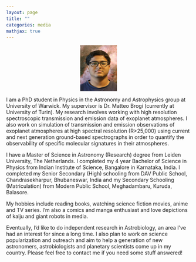 ```yaml
---
layout: page
title: ""
categories: media
mathjax: true
---
```


<img style="display: block; margin: auto;" src="https://raw.githubusercontent.com/dashspandan/dashspandan.github.io/refs/heads/master/dash.jpg" width="100" height="125" />

I am a PhD student in Physics in the Astronomy and Astrophysics group at University of Warwick. My supervisor is Dr. Matteo Brogi (currently at University of Turin). My research involves working with high resolution spectroscopic transmission and emission data of exoplanet atmospheres. I also work on simulation of transmission and emission observations of exoplanet atmospheres at high spectral resolution (R>25,000) using current and next generation ground-based spectrographs in order to quantify the observability of specific molecular signatures in their atmospheres.

I have a Master of Science in Astronomy (Research) degree from Leiden University, The Netherlands. I completed my 4 year Bachelor of Science in Physics from Indian Institute of Science, Bangalore in Karnataka, India. I completed my Senior Secondary (High) schooling from DAV Public School, Chandrasekharpur, Bhubaneswar, India and my Secondary Schooling (Matriculation) from Modern Public School, Meghadambaru, Kuruda, Balasore.

My hobbies include reading books, watching science fiction movies, anime and TV series. I’m also a comics and manga enthusiast and love depictions of kaiju and giant robots in media.

Eventually, I’d like to do independent research in Astrobiology, an area I’ve had an interest for since a long time. I also plan to work on science popularization and outreach and aim to help a generation of new astronomers, astrobiologists and planetary scientists come up in my country. Please feel free to contact me if you need some stuff answered!
